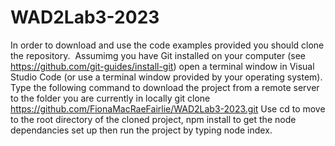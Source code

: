# WAD2Lab3-2023
In order to download and use the code examples provided you should clone the repository. 
Assumimg you have Git installed on your computer (see https://github.com/git-guides/install-git) open a terminal window in Visual Studio Code (or use a terminal window provided by your operating system). Type the following command to download the project from a remote server to the folder you are currently in locally
git clone https://github.com/FionaMacRaeFairlie/WAD2Lab3-2023.git
Use cd to move to the root directory of the cloned project, npm install to get the node dependancies set up then run the project by typing node index.
